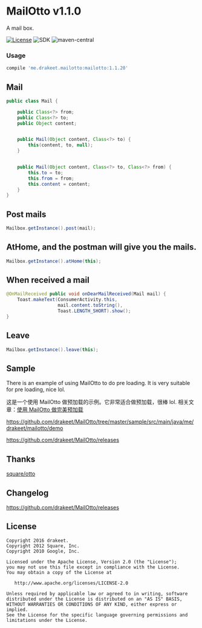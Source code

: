 # MailOtto v1.1.0
A mail box.

[![License](https://img.shields.io/badge/license-Apache%202.0-blue.svg)](https://github.com/drakeet/MailOtto/blob/master/LICENSE)
![SDK](https://img.shields.io/badge/SDK-9%2B-orange.svg)
![maven-central](https://img.shields.io/maven-central/v/me.drakeet.mailotto/mailotto.svg) 

### Usage

```groovy
compile 'me.drakeet.mailotto:mailotto:1.1.20'
```

Mail
----

```java
public class Mail {

    public Class<?> from;
    public Class<?> to;
    public Object content;


    public Mail(Object content, Class<?> to) {
        this(content, to, null);
    }


    public Mail(Object content, Class<?> to, Class<?> from) {
        this.to = to;
        this.from = from;
        this.content = content;
    }
}
```

Post mails
----------

```java
Mailbox.getInstance().post(mail);
```

AtHome, and the postman will give you the mails.
------------------------------------------------

```java
Mailbox.getInstance().atHome(this);
```

When received a mail
--------------------

```java
@OnMailReceived public void onDearMailReceived(Mail mail) {
    Toast.makeText(ConsumerActivity.this, 
                   mail.content.toString(), 
                   Toast.LENGTH_SHORT).show();
}
```

Leave
-----

```java
Mailbox.getInstance().leave(this);
```


Sample
------

There is an example of using MailOtto to do pre loading. It is very suitable for pre loading, nice lol.

这是一个使用 MailOtto 做预加载的示例。它非常适合做预加载，很棒 lol. 相关文章：[使用 MailOtto 做完美预加载](https://drakeet.me/mailotto-sample)

https://github.com/drakeet/MailOtto/tree/master/sample/src/main/java/me/drakeet/mailotto/demo

https://github.com/drakeet/MailOtto/releases


Thanks
------

[square/otto](https://github.com/square/otto)


Changelog
---------

https://github.com/drakeet/MailOtto/releases

License
-------

    Copyright 2016 drakeet.
    Copyright 2012 Square, Inc.
    Copyright 2010 Google, Inc.

    Licensed under the Apache License, Version 2.0 (the "License");
    you may not use this file except in compliance with the License.
    You may obtain a copy of the License at

       http://www.apache.org/licenses/LICENSE-2.0

    Unless required by applicable law or agreed to in writing, software
    distributed under the License is distributed on an "AS IS" BASIS,
    WITHOUT WARRANTIES OR CONDITIONS OF ANY KIND, either express or implied.
    See the License for the specific language governing permissions and
    limitations under the License.



 [1]: http://square.github.com/otto/
 [2]: http://github.com/square/otto/downloads
 [snap]: https://oss.sonatype.org/content/repositories/snapshots/
